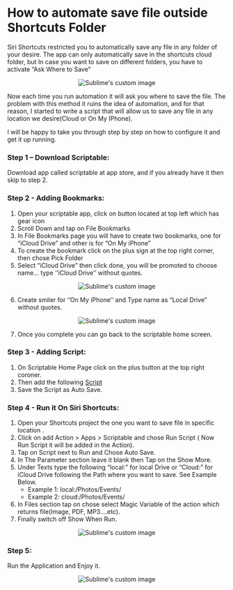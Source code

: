 # How to automate save file outside Shortcuts Folder

Siri Shortcuts restricted you to automatically save any file in any folder of your desire. The app can only automatically save in the shortcuts cloud folder, but In case you want to save on different folders, you have to activate “Ask Where to Save” 

 <p align="center">
  <img src="https://github.com/fmsaibi/Auto-Save/blob/main/Images/Ask.GIF" alt="Sublime's custom image"/>
</p>

Now each time you run automation it will ask you where to save the file. The problem with this method it ruins the idea of automation, and for that reason, I started to write a script that will allow us to save any file in any location we desire(Cloud or On My IPhone).

I will be happy to take you through step by step on how to configure it and get it up running.

### Step 1 – Download Scriptable:
Download app called scriptable at app store, and if you already have it then skip to step 2.

### Step 2 - Adding Bookmarks:
1.	Open your scriptable app, click on button located at top left which has gear icon
2.	Scroll Down and tap on File Bookmarks
3.	In File Bookmarks page you will have to create two bookmarks, one for “iCloud Drive” and other is for “On My iPhone”
4.	To create the bookmark click on the plus sign at the top right corner, then chose Pick Folder
5.	Select “iCloud Drive” then click done, you will be promoted to choose name… type ‘’iCloud Drive’’ without quotes.

<p align="center">
  <img src="https://github.com/fmsaibi/Auto-Save/blob/main/Images/Storage.png" alt="Sublime's custom image"/>
</p>

6.	Create smiler for ‘’On My iPhone’’ and Type name as “Local Drive” without quotes.
<p align="center">
  <img src="https://github.com/fmsaibi/Auto-Save/blob/main/Images/Bookmark.png" alt="Sublime's custom image"/>
</p>

7.	Once you complete you can go back to the scriptable home screen.

### Step 3 - Adding Script:
1.	On Scriptable Home Page click on the plus button at the top right coroner.
2.	Then add the following [Script](https://github.com/fmsaibi/Auto-Save/blob/main/script.js)
3.	Save the Script as Auto Save.

### Step 4 - Run it On Siri Shortcuts:
1.	Open your Shortcuts project the one you want to save file in specific location .
2.	Click on add Action > Apps > Scriptable and chose Run Script ( Now Run Script it will be added in the Action).
3.	Tap on Script next to Run and Chose Auto Save.
4.	In The Parameter section leave it blank then Tap on the Show More.
5.	Under Texts type the following “local:” for local Drive or “Cloud:” for iCloud Drive following the Path where you want to save. See Example Below.
    - Example 1: local:/Photos/Events/
    - Example 2: cloud:/Photos/Events/
6.	In Files section tap on chose select Magic Variable of the action which returns file(Image, PDF, MP3….etc).
7.	Finally switch off Show When Run.
<p align="center">
  <img src="https://github.com/fmsaibi/Auto-Save/blob/main/Images/How.png" alt="Sublime's custom image"/>
</p>

### Step 5:
Run the Application and Enjoy it.
<p align="center">
  <img src="https://github.com/fmsaibi/Auto-Save/blob/main/Images/Saving.gif" alt="Sublime's custom image"/>
</p>

